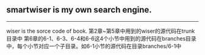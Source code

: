 ﻿smartwiser is my own search engine.
--


---------------
wiser is the sorce code of book.
第2章~第5章中用到的wiser的源代码在trunk目录中
第6章的6-1、6-3、6-4和6-6这4个小节中用到的源代码在branches目录中，每个小节对应一个子目录。如6-1小节的源代码在目录branches/6-1中


